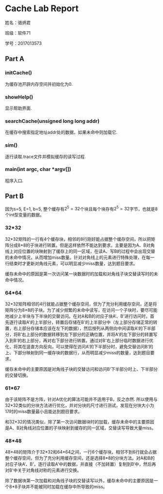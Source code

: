 # Cache Lab Report

姓名：骆炳君

班级：软件71

学号：2017013573

## Part A

### initCache()
为缓存池开辟内存空间并初始化为0.

### showHelp()
显示帮助界面.

### searchCache(unsigned long long addr)
在缓存中搜索指定地址addr处的数据，如果未命中则加载它.

### sim()
逐行读取.trace文件并模拟缓存的读写过程.

### main(int argc, char *argv[])
程序入口.

## Part B

因为s=5, E=1, b=5, 整个缓存有$2^5=32$个块且每个块存有$2^5=32$字节，也就是8个int型变量的数据。

### 32*32
32\*32矩阵的一行有4个缓存块，相邻的8行刚好能占据整个缓存空间，所以把矩阵分成8*8的子块进行转置。但是这样依然不能达到要求，主要是因为A、B对角线上对应位置的块映射到了缓存上的同一区域，在读A、写B的过程中会出现交替的未命中情况，从而增加miss数量。针对对角线上的元素进行特殊处理，在每一行结束时才更新对角线元素，可以明显减少miss数量，达到题目要求。

缓存未命中的原因是第一次访问某一块数据时的加载和对角线子块交替读写时的未命中情况。

### 64*64

32\*32矩阵相邻的4行就能占据整个缓存空间，但为了充分利用缓存空间，还是将矩阵分为8*8的子块。为了减少频繁的未命中读写，在访问一个子块时，要尽可能地减少上半块与下半块的交替访问。在对A和B的对应子块A‘、B'进行访问时，首先逐行读取A'的上半部分，转置后存储在B'的上半部分中（左上部分存储正常的转置，右上部分存储本应该在左下的数据），然后按列从两侧向中间读取A'的下半部分，将B'右上部分的数据转移到左下部分的正确位置，并将A'的左下部分的转置写入到B'的右上部分，再对右下部分进行转置。通过对B'右上部分临时数据进行优化，将其在竖直方向反向，可以使得在访问A'的下半部分时，避免交替访问B'的上、下部分映射到同一缓存块的数据行，从而明显减少miss的数量，达到题目要求。

缓存未命中的主要原因是对角线子块的交替访问和访问B'下半部分时上、下半部分的交替切换。

### 61*67
由于该矩阵不是方阵，针对A优化的算法可能并不适用于B，反之亦然. 所以使用与32*32类似的分块方法进行优化，并对分块的尺寸进行测试，发现在分块大小为17时的miss数量最小且能达到题目要求。

和32*32的情况类似，除了第一次访问数据块时的加载，缓存未命中的主要原因是A、B对角线对应位置的子块映射到缓存的同一区域，交替读写导致大量miss。

### 48*48

48\*48的矩阵介于32\*32和64\*64之间，一行6个缓存块，相邻不到6行就会占据整个缓存空间，但为了充分利用缓存空间，还是选择8*8的分块方法。对A和B的对应子块A‘、B'，逐行读取A'中的数据，并直接（不加转置）复制到B‘中，然后再对B'中关于对角线对称的元素进行交换。

除了数据块第一次加载和对角线子块的交替读写以外，缓存未命中的主要原因是一个8*8子块并不能被同时加载在缓存中所导致的miss。